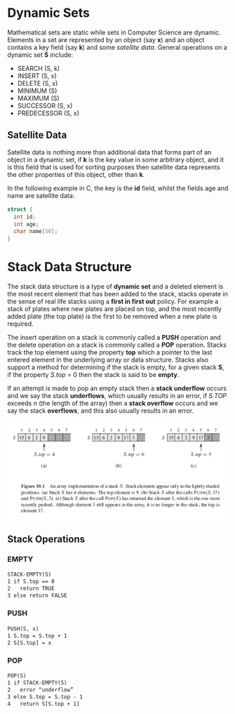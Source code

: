 
# Dynamic Sets

Mathematical sets are static while sets in Computer Science are dynamic. Elements in a set are represented by an object (say **x**) and an object contains a key field (say **k**) and some *satellite data*. General operations on a dynamic set **S** include:

* SEARCH (S, k)
* INSERT (S, x)
* DELETE (S, x)
* MINIMUM (S)
* MAXIMUM (S)
* SUCCESSOR (S, x)
* PREDECESSOR (S, x)

## Satellite Data

Satellite data is nothing more than additional data that forms part of an object in a dynamic set, if **k** is the key value in some arbitrary object, and it is this field that is used for sorting purposes then satellite data represents the other properties of this object, other than **k**.

In the following example in C, the key is the **id** field, whilst the fields age and name are satellite data:

```C
struct {
  int id;
  int age;
  char name[50];  
}
```

# Stack Data Structure

The stack data structure is a type of **dynamic set** and a deleted element is the most recent element that has been added to the stack, stacks operate in the sense of real life stacks using a **first in first out** policy. For example a stack of plates where new plates are placed on top, and the most recently added plate (the top plate) is the first to be removed when a new plate is required.

The insert operation on a stack is commonly called a **PUSH** operation and the delete operation on a stack is commonly called a **POP** operation. Stacks track the top element using the property **top** which a pointer to the last entered element in the underlying array or data structure. Stacks also support a method for determining if the stack is empty, for a given stack **S**, if the property *S.top* = 0 then the stack is said to be **empty**.

If an attempt is made to pop an empty stack then a **stack underflow** occurs and we say the stack **underflows**, which usually results in an error, if *S.TOP* exceeds *n* (the length of the array) then a **stack overflow** occurs and we say the stack **overflows**, and this also usually results in an error.

<p align="center">
  <img src="images/stack.PNG">
</p>

## Stack Operations

### EMPTY

```pseudocode
STACK-EMPTY(S)
1 if S.top == 0
2   return TRUE
3 else return FALSE
```

### PUSH

```pseudocode
PUSH(S, x)
1 S.top = S.top + 1
2 S[S.top] = x
```

### POP

```pseudocode
POP(S)
1 if STACK-EMPTY(S)
2   error “underflow”
3 else S.top = S.top - 1
4   return S[S.top + 1]
```
